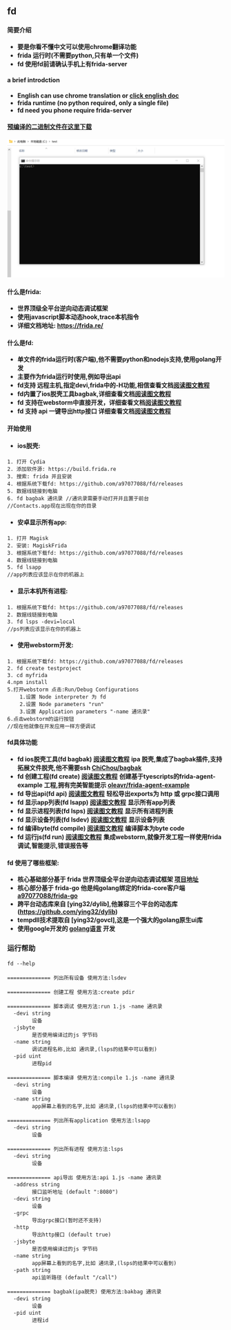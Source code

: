 ## fd   

#### 简要介绍 
* **要是你看不懂中文可以使用chrome翻译功能**
* **frida 运行时(不需要python,只有单一个文件)**
* **fd 使用fd前请确认手机上有frida-server**

#### a brief introdction
* **English can use chrome translation or [click english doc](README_EN.MD)**
* **frida runtime (no python required, only a single file)**
* **fd need you phone require frida-server**

#### [预编译的二进制文件在这里下载](https://github.com/a97077088/fd/releases)

![](gif/bagbak.webp)

#### 什么是frida:
- **世界顶级全平台逆向动态调试框架**
- **使用javascript脚本动态hook,trace本机指令**
- **详细文档地址: https://frida.re/**


#### 什么是fd:
- **单文件的frida运行时(客户端),他不需要python和nodejs支持,使用golang开发**
- **主要作为frida运行时使用,例如导出api**
- **fd支持 远程主机,指定devi,frida中的-H功能,相信查看文档[阅读图文教程](md/bagbak.md)**
- **fd内置了ios脱壳工具bagbak,详细查看文档[阅读图文教程](md/bagbak.md)**
- **fd 支持在webstorm中直接开发，详细查看文档[阅读图文教程](md/run.md)**
- **fd 支持 api 一键导出http接口 详细查看文档[阅读图文教程](md/api.md)**

#### 开始使用
- #### ios脱壳:
````
1. 打开 Cydia 
2. 添加软件源: https://build.frida.re
3. 搜索: frida 并且安装
4. 根据系统下载fd: https://github.com/a97077088/fd/releases
5. 数据线链接到电脑
6. fd bagbak 通讯录 //通讯录需要手动打开并且置于前台
//Contacts.app现在出现在你的目录
````

- #### 安卓显示所有app:
````
1. 打开 Magisk 
2. 安装: MagiskFrida
3. 根据系统下载fd: https://github.com/a97077088/fd/releases
4. 数据线链接到电脑
5. fd lsapp
//app列表应该显示在你的机器上
````

- #### 显示本机所有进程:
````
1. 根据系统下载fd: https://github.com/a97077088/fd/releases
2. 数据线链接到电脑
3. fd lsps -devi=local
//ps列表应该显示在你的机器上
````



- #### 使用webstorm开发:
````
1. 根据系统下载fd: https://github.com/a97077088/fd/releases
2. fd create testproject
3. cd myfrida
4.npm install
5.打开webstorm 点击:Run/Debug Configurations 
    1.设置 Node interpreter 为 fd
    2.设置 Node parameters "run"
    3.设置 Application parameters "-name 通讯录"
6.点击webstorm的运行按钮
//现在他就像在开发应用一样方便调试
````

#### fd具体功能
- **fd ios脱壳工具(fd bagbak) [阅读图文教程](md/bagbak.md)** **ipa 脱壳,集成了bagbak插件,支持拓展文件脱壳,他不需要ssh  [ChiChou/bagbak](https://github.com/ChiChou/bagbak)**
- **fd 创建工程(fd create) [阅读图文教程](md/create.md)** **创建基于tyescripts的frida-agent-example 工程,拥有完美智能提示 [oleavr/frida-agent-example](https://github.com/oleavr/frida-agent-example)**
- **fd 导出api(fd api) [阅读图文教程](md/api.md)** **轻松导出exports为 http 或 grpc接口调用**
- **fd 显示app列表(fd lsapp) [阅读图文教程](md/lsapp.md)** **显示所有app列表**
- **fd 显示进程列表(fd lsps) [阅读图文教程](md/lsps.md)** **显示所有进程列表**
- **fd 显示设备列表(fd lsdev) [阅读图文教程](md/lsdev.md)** **显示设备列表**
- **fd 编译byte(fd compile) [阅读图文教程](md/compile.md)** **编译脚本为byte code**
- **fd 运行js(fd run) [阅读图文教程](md/run.md)** **集成webstorm,就像开发工程一样使用frida调试,智能提示,错误报告等**

#### fd 使用了哪些框架:
- **核心基础部分基于 frida 世界顶级全平台逆向动态调试框架 [项目地址](https://frida.re/)**
- **核心部分基于 frida-go 他是纯golang绑定的frida-core客户端 [a97077088/frida-go](https://github.com/a97077088/frida-go)**
- **跨平台动态库来自 [ying32/dylib],他兼容三个平台的动态库(https://github.com/ying32/dylib)**
- **tempdll技术提取自 [ying32/govcl],这是一个强大的golang原生ui库**
- **使用google开发的 [golang语言](https://golang.org/) 开发**



### 运行帮助

```
fd --help

============== 列出所有设备 使用方法:lsdev

============== 创建工程 使用方法:create pdir

============== 脚本调试 使用方法:run 1.js -name 通讯录
  -devi string
        设备
  -jsbyte
        是否使用编译过的js 字节码
  -name string
        调试进程名称,比如 通讯录,(lsps的结果中可以看到)
  -pid uint
        进程pid

============== 脚本编译 使用方法:compile 1.js -name 通讯录
  -devi string
        设备
  -name string
        app屏幕上看到的名字,比如 通讯录,(lsps的结果中可以看到)

============== 列出所有application 使用方法:lsapp
  -devi string
        设备

============== 列出所有进程 使用方法:lsps
  -devi string
        设备

============== api导出 使用方法:api 1.js -name 通讯录
  -address string
        接口监听地址 (default ":8080")
  -devi string
        设备
  -grpc
        导出grpc接口(暂时还不支持)
  -http
        导出http接口 (default true)
  -jsbyte
        是否使用编译过的js 字节码
  -name string
        app屏幕上看到的名字,比如 通讯录,(lsps的结果中可以看到)
  -path string
        api监听路径 (default "/call")

============== bagbak(ipa脱壳) 使用方法:bakbag 通讯录
  -devi string
        设备
  -pid uint
        进程id
```